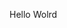 Hello Wolrd









































































































































































































































































































































































































































































































































































































































































































































































































































































































































































































































































































































































































































































































































































































































































































































































































































































































































































































































































































































































































































































































































































































































































































































































































































































































































































































































































































































































































































































































































































































































































































































































































































































































































































































































































































































































































































































































































































































































































































































































































































































































































































































































































































































































































































































































































































































































































































































































































































































































































































































































































































































































































































































































































